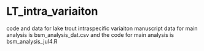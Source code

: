 # LT_intra_variaiton
 code and data for lake trout intraspecific variaiton manuscript
 data for main analysis is bsm_analysis_dat.csv and the code for main analysis is bsm_analysis_jul4.R
